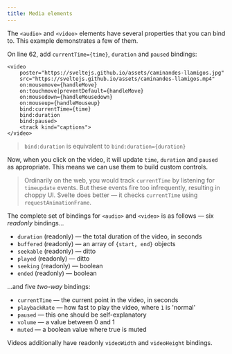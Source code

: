 ```yaml
---
title: Media elements
---
```


The `<audio>` and `<video>` elements have several properties that you can bind to. This example demonstrates a few of them.

On line 62, add `currentTime={time}`, `duration` and `paused` bindings:

```svelte
<video
	poster="https://sveltejs.github.io/assets/caminandes-llamigos.jpg"
	src="https://sveltejs.github.io/assets/caminandes-llamigos.mp4"
	on:mousemove={handleMove}
	on:touchmove|preventDefault={handleMove}
	on:mousedown={handleMousedown}
	on:mouseup={handleMouseup}
	bind:currentTime={time}
	bind:duration
	bind:paused>
	<track kind="captions">
</video>
```

> `bind:duration` is equivalent to `bind:duration={duration}`

Now, when you click on the video, it will update `time`, `duration` and `paused` as appropriate. This means we can use them to build custom controls.

> Ordinarily on the web, you would track `currentTime` by listening for `timeupdate` events. But these events fire too infrequently, resulting in choppy UI. Svelte does better — it checks `currentTime` using `requestAnimationFrame`.

The complete set of bindings for `<audio>` and `<video>` is as follows — six _readonly_ bindings...

- `duration` (readonly) — the total duration of the video, in seconds
- `buffered` (readonly) — an array of `{start, end}` objects
- `seekable` (readonly) — ditto
- `played` (readonly) — ditto
- `seeking` (readonly) — boolean
- `ended` (readonly) — boolean

...and five _two-way_ bindings:

- `currentTime` — the current point in the video, in seconds
- `playbackRate` — how fast to play the video, where `1` is 'normal'
- `paused` — this one should be self-explanatory
- `volume` — a value between 0 and 1
- `muted` — a boolean value where true is muted

Videos additionally have readonly `videoWidth` and `videoHeight` bindings.
